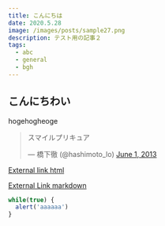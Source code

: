 ```yaml
---
title: こんにちは
date: 2020.5.28
image: /images/posts/sample27.png
description: テスト用の記事２
tags: 
  - abc
  - general
  - bgh
---
```


## こんにちわい

hogehogheoge

<blockquote class="twitter-tweet"><p lang="ja" dir="ltr">スマイルプリキュア</p>&mdash; 橋下徹 (@hashimoto_lo) <a href="https://twitter.com/hashimoto_lo/status/340640143058825216?ref_src=twsrc%5Etfw">June 1, 2013</a></blockquote> <script async src="https://platform.twitter.com/widgets.js" charset="utf-8"></script>

<a href="https://nuxtjs.org">External link html</a>

[External Link markdown](https://nuxtjs.org)

```js
while(true) {
  alert('aaaaaa')
}
```
